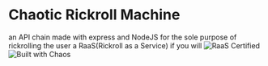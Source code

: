 # Chaotic Rickroll Machine
an API chain made with express and NodeJS for the sole purpose of rickrolling the user
a RaaS(Rickroll as a Service) if you will
![RaaS Certified](https://img.shields.io/badge/RaaS-Certified-green)
![Built with Chaos](https://img.shields.io/badge/built%20with-chaos-ff69b4)
